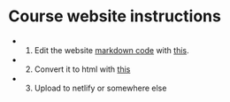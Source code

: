 # Course website instructions

- 1. Edit the website [markdown code](https://raw.githubusercontent.com/mathigatti/narrativa-artificial/main/course_details.md?token=ABCRVVDVHGEHFQLY3FKY3ADA2ITN4) with [this](https://jbt.github.io/markdown-editor/).

- 2. Convert it to html with [this](https://colab.research.google.com/drive/1VksKQ_KnZ6zxdgm_lLA_xW87YPyrOeXY?usp=sharing)

- 3. Upload to netlify or somewhere else
